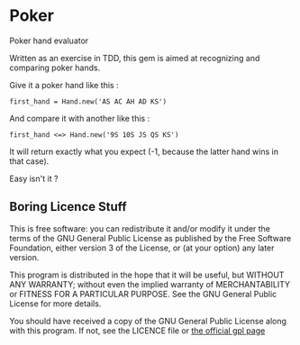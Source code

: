 Poker
=====

Poker hand evaluator

Written as an exercise in TDD, this gem is aimed at recognizing and comparing
poker hands.

Give it a poker hand like this :

    first_hand = Hand.new('AS AC AH AD KS')

And compare it with another like this :

    first_hand <=> Hand.new('9S 10S JS QS KS')

It will return exactly what you expect (-1, because the latter hand wins in
that case).

Easy isn't it ?

Boring Licence Stuff
--------------------

This is free software: you can redistribute it and/or modify
it under the terms of the GNU General Public License as published by
the Free Software Foundation, either version 3 of the License, or
(at your option) any later version.

This program is distributed in the hope that it will be useful,
but WITHOUT ANY WARRANTY; without even the implied warranty of
MERCHANTABILITY or FITNESS FOR A PARTICULAR PURPOSE.  See the
GNU General Public License for more details.

You should have received a copy of the GNU General Public License
along with this program.  If not, see the LICENCE file or
[the official gpl page](http://www.gnu.org/licenses/)

